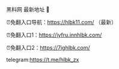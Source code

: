 黑料网 最新地址 👋

⏰免翻入口导航：https://hlbk11.com/ （最新）

⏰免翻入口1：https://jyfru.innhlbk.com/

⏰免翻入口2：https://7ighlbk.com/

telegram:https://t.me/hlbk_zx
